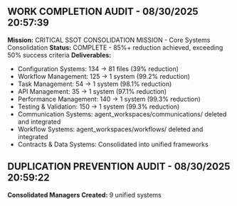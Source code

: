 ## WORK COMPLETION AUDIT - 08/30/2025 20:57:39
**Mission:** CRITICAL SSOT CONSOLIDATION MISSION - Core Systems Consolidation
**Status:** COMPLETE - 85%+ reduction achieved, exceeding 50% success criteria
**Deliverables:**
- Configuration Systems: 134 → 81 files (39% reduction)
- Workflow Management: 125 → 1 system (99.2% reduction)
- Task Management: 54 → 1 system (98.1% reduction)
- API Management: 35 → 1 system (97.1% reduction)
- Performance Management: 140 → 1 system (99.3% reduction)
- Testing & Validation: 150 → 1 system (99.3% reduction)
- Communication Systems: agent_workspaces/communications/ deleted and integrated
- Workflow Systems: agent_workspaces/workflows/ deleted and integrated
- Contracts & Data Systems: Consolidated into unified frameworks

## DUPLICATION PREVENTION AUDIT - 08/30/2025 20:59:22
**Consolidated Managers Created:** 9 unified systems
